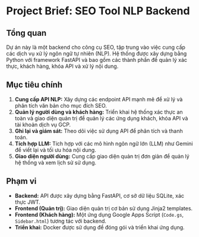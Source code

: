 # Project Brief: SEO Tool NLP Backend

## Tổng quan

Dự án này là một backend cho công cụ SEO, tập trung vào việc cung cấp các dịch vụ xử lý ngôn ngữ tự nhiên (NLP). Hệ thống được xây dựng bằng Python với framework FastAPI và bao gồm các thành phần để quản lý xác thực, khách hàng, khóa API và xử lý nội dung.

## Mục tiêu chính

1.  **Cung cấp API NLP:** Xây dựng các endpoint API mạnh mẽ để xử lý và phân tích văn bản cho mục đích SEO.
2.  **Quản lý người dùng và khách hàng:** Triển khai hệ thống xác thực an toàn và giao diện quản trị để quản lý các ứng dụng khách, khóa API và tài khoản dịch vụ GCP.
3.  **Ghi lại và giám sát:** Theo dõi việc sử dụng API để phân tích và thanh toán.
4.  **Tích hợp LLM:** Tích hợp với các mô hình ngôn ngữ lớn (LLM) như Gemini để viết lại và tối ưu hóa nội dung.
5.  **Giao diện người dùng:** Cung cấp giao diện quản trị đơn giản để quản lý hệ thống và xem lịch sử sử dụng.

## Phạm vi

-   **Backend:** API được xây dựng bằng FastAPI, cơ sở dữ liệu SQLite, xác thực JWT.
-   **Frontend (Quản trị):** Giao diện quản trị cơ bản sử dụng Jinja2 templates.
-   **Frontend (Khách hàng):** Một ứng dụng Google Apps Script (`Code.gs`, `Sidebar.html`) tương tác với backend.
-   **Triển khai:** Docker được sử dụng để đóng gói và triển khai ứng dụng.
